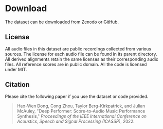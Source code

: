 # Download

The dataset can be downloaded from [Zenodo](https://zenodo.org/record/6050245) or [GitHub](https://github.com/salu133445/bach-violin-dataset/releases).

## License

All audio files in this dataset are public recordings collected from various sources. The license for each audio file can be found in its parent directory. All derived alignments retain the same licenses as their corresponding audio files. All reference scores are in public domain. All the code is licensed under MIT.

## Citation

Please cite the following paper if you use the dataset or code provided.

> Hao-Wen Dong, Cong Zhou, Taylor Berg-Kirkpatrick, and Julian McAuley, "Deep Performer: Score-to-Audio Music Performance Synthesis," _Proceedings of the IEEE International Conference on Acoustics, Speech and Signal Processing (ICASSP)_, 2022.
